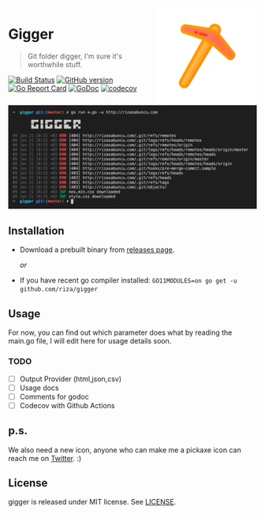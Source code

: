 <img align="right" width="200" src="https://github.com/riza/gigger/blob/master/res/pickaxe.png?raw=true" />

# Gigger
> Git folder digger, I'm sure it's worthwhile stuff.

[![Build Status](https://github.com/riza/gigger/workflows/.github/workflows/test.yml/badge.svg)](https://github.com/riza/gigger/)  [![GitHub version](https://badge.fury.io/gh/riza%2Fgigger.svg)](https://github.com/riza/gigger/releases) [![Go Report Card](https://goreportcard.com/badge/github.com/riza/gigger)](https://goreportcard.com/report/github.com/riza/gigger) [![GoDoc](https://img.shields.io/badge/godoc-reference-blue.svg)](http://godoc.org/github.com/riza/gigger) [![codecov](https://codecov.io/gh/riza/gigger/branch/master/graph/badge.svg)](https://codecov.io/gh/riza/gigger)

[![Gigger SS](https://github.com/riza/gigger/blob/master/res/demo.png?raw=true)](https://github.com/riza/gigger)


## Installation

- Download a prebuilt binary from [releases page](https://github.com/riza/gigger/releases/latest).

  _or_
- If you have recent go compiler installed: `GO11MODULES=on go get -u github.com/riza/gigger`
  
## Usage

For now, you can find out which parameter does what by reading the main.go file, I will edit here for usage details soon.

### TODO

- [ ] Output Provider (html,json,csv)
- [ ] Usage docs
- [ ] Comments for godoc
- [ ] Codecov with Github Actions

## p.s.

We also need a new icon, anyone who can make me a pickaxe icon can reach me on [Twitter](https://twitter.com/rizasabuncu). :)

## License

gigger is released under MIT license. See [LICENSE](https://github.com/riza/gigger/blob/master/LICENSE).
